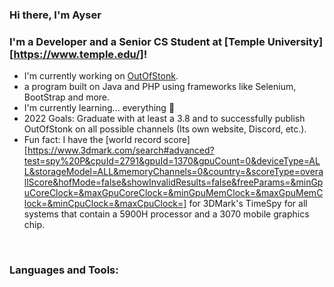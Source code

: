 ### Hi there, I'm Ayser

### I'm a Developer and a Senior CS Student at [Temple University][https://www.temple.edu/]!
- I'm currently working on [OutOfStonk][outofstonk_repo].
- a program built on Java and PHP using frameworks like Selenium, BootStrap and more.
- I'm currently learning... everything 🤣
- 2022 Goals: Graduate with at least a 3.8 and to successfully publish OutOfStonk on all possible channels (Its own website, Discord, etc.).
- Fun fact: I have the [world record score][https://www.3dmark.com/search#advanced?test=spy%20P&cpuId=2791&gpuId=1370&gpuCount=0&deviceType=ALL&storageModel=ALL&memoryChannels=0&country=&scoreType=overallScore&hofMode=false&showInvalidResults=false&freeParams=&minGpuCoreClock=&maxGpuCoreClock=&minGpuMemClock=&maxGpuMemClock=&minCpuClock=&maxCpuClock=] for 3DMark's TimeSpy for all systems that contain a 5900H processor and a 3070 mobile graphics chip.

<br/>

### Languages and Tools:




<!--
**ayserjamshidi/ayserjamshidi** is a ✨ _special_ ✨ repository because its `README.md` (this file) appears on your GitHub profile.

Here are some ideas to get you started:

- 🔭 I’m currently working on ...
- 🌱 I’m currently learning ...
- 👯 I’m looking to collaborate on ...
- 🤔 I’m looking for help with ...
- 💬 Ask me about ...
- 📫 How to reach me: ...
- 😄 Pronouns: ...
- ⚡ Fun fact: ...

Tut: https://www.youtube.com/watch?v=ECuqb5Tv9qI
-->

[outofstonk_repo]: https://github.com/ayserjamshidi/OutOfStonk
[3dmark_general]: https://www.3dmark.com/search#advanced?test=spy%20P&cpuId=2791&gpuId=1370&gpuCount=0&deviceType=ALL&storageModel=ALL&memoryChannels=0&country=&scoreType=overallScore&hofMode=false&showInvalidResults=false&freeParams=&minGpuCoreClock=&maxGpuCoreClock=&minGpuMemClock=&maxGpuMemClock=&minCpuClock=&maxCpuClock=
[3dmark_myscore]: https://www.3dmark.com/spy/24908755